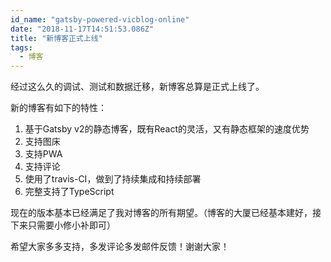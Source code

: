 ```yaml
---
id_name: "gatsby-powered-vicblog-online"
date: "2018-11-17T14:51:53.086Z"
title: "新博客正式上线"
tags: 
  - 博客
---
```


经过这么久的调试、测试和数据迁移，新博客总算是正式上线了。

新的博客有如下的特性：

1. 基于Gatsby v2的静态博客，既有React的灵活，又有静态框架的速度优势
2. 支持图床
3. 支持PWA
4. 支持评论
5. 使用了travis-CI，做到了持续集成和持续部署
6. 完整支持了TypeScript

现在的版本基本已经满足了我对博客的所有期望。（博客的大厦已经基本建好，接下来只需要小修小补即可）

希望大家多多支持，多发评论多发邮件反馈！谢谢大家！
